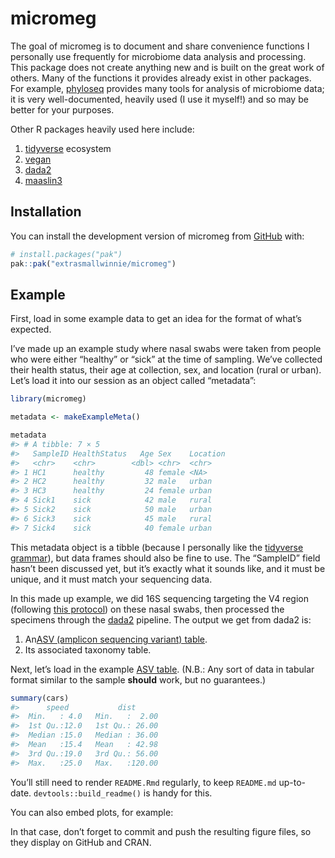 
<!-- README.md is generated from README.Rmd. Please edit that file -->

# micromeg

<!-- badges: start -->

<!-- badges: end -->

The goal of micromeg is to document and share convenience functions I
personally use frequently for microbiome data analysis and processing.
This package does not create anything new and is built on the great work
of others. Many of the functions it provides already exist in other
packages. For example,
[phyloseq](https://bioconductor.org/packages/release/bioc/html/phyloseq.html)
provides many tools for analysis of microbiome data; it is very
well-documented, heavily used (I use it myself!) and so may be better
for your purposes.

Other R packages heavily used here include:  
1. [tidyverse](https://tidyverse.tidyverse.org) ecosystem  
2. [vegan](https://cran.r-project.org/web/packages/vegan/index.html)  
3. [dada2](https://benjjneb.github.io/dada2/)  
4. [maaslin3](https://huttenhower.sph.harvard.edu/maaslin3/)

## Installation

You can install the development version of micromeg from
[GitHub](https://github.com/extrasmallwinnie/micromeg/) with:

``` r
# install.packages("pak")
pak::pak("extrasmallwinnie/micromeg")
```

## Example

First, load in some example data to get an idea for the format of what’s
expected.

I’ve made up an example study where nasal swabs were taken from people
who were either “healthy” or “sick” at the time of sampling. We’ve
collected their health status, their age at collection, sex, and
location (rural or urban). Let’s load it into our session as an object
called “metadata”:

``` r
library(micromeg)

metadata <- makeExampleMeta()

metadata
#> # A tibble: 7 × 5
#>   SampleID HealthStatus   Age Sex    Location
#>   <chr>    <chr>        <dbl> <chr>  <chr>   
#> 1 HC1      healthy         48 female <NA>    
#> 2 HC2      healthy         32 male   urban   
#> 3 HC3      healthy         24 female urban   
#> 4 Sick1    sick            42 male   rural   
#> 5 Sick2    sick            50 male   urban   
#> 6 Sick3    sick            45 male   rural   
#> 7 Sick4    sick            40 female urban
```

This metadata object is a tibble (because I personally like the
[tidyverse grammar](https://www.tmwr.org/tidyverse)), but data frames
should also be fine to use. The “SampleID” field hasn’t been discussed
yet, but it’s exactly what it sounds like, and it must be unique, and it
must match your sequencing data.

In this made up example, we did 16S sequencing targeting the V4 region
(following [this
protocol](https://journals.asm.org/doi/10.1128/aem.01043-13)) on these
nasal swabs, then processed the specimens through the
[dada2](https://benjjneb.github.io/dada2/) pipeline. The output we get
from dada2 is:

1.  An[ASV (amplicon sequencing variant)
    table](https://benjjneb.github.io/dada2/).  
2.  Its associated taxonomy table.

Next, let’s load in the example [ASV
table](https://benjjneb.github.io/dada2/). (N.B.: Any sort of data in
tabular format similar to the sample **should** work, but no
guarantees.)

``` r
summary(cars)
#>      speed           dist       
#>  Min.   : 4.0   Min.   :  2.00  
#>  1st Qu.:12.0   1st Qu.: 26.00  
#>  Median :15.0   Median : 36.00  
#>  Mean   :15.4   Mean   : 42.98  
#>  3rd Qu.:19.0   3rd Qu.: 56.00  
#>  Max.   :25.0   Max.   :120.00
```

You’ll still need to render `README.Rmd` regularly, to keep `README.md`
up-to-date. `devtools::build_readme()` is handy for this.

You can also embed plots, for example:

In that case, don’t forget to commit and push the resulting figure
files, so they display on GitHub and CRAN.
